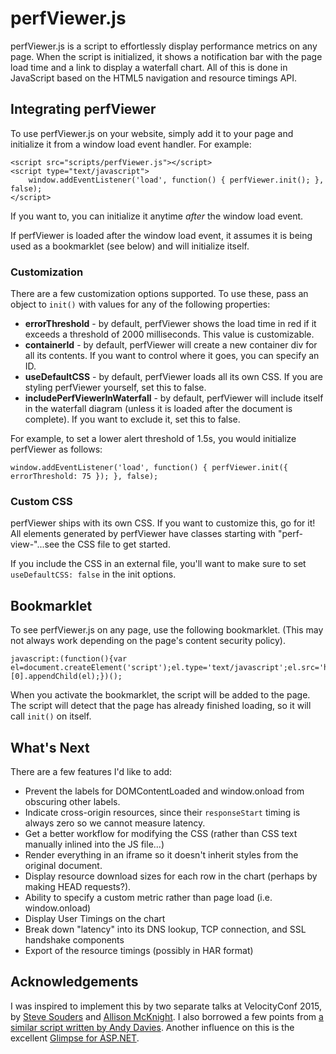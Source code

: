 # perfViewer.js

perfViewer.js is a script to effortlessly display performance metrics on any page.  When the script is initialized, it shows a notification bar with the page load time and a link to display a waterfall chart.  All of this is done in JavaScript based on the HTML5 navigation and resource timings API. 

## Integrating perfViewer
To use perfViewer.js on your website, simply add it to your page and initialize it from a window load event handler.  For example:

	<script src="scripts/perfViewer.js"></script>
	<script type="text/javascript">
		window.addEventListener('load', function() { perfViewer.init(); }, false);
	</script>

If you want to, you can initialize it anytime _after_ the window load event.

If perfViewer is loaded after the window load event, it assumes it is being used as a bookmarklet (see below) and will initialize itself.

### Customization

There are a few customization options supported.  To use these, pass an object to `init()` with values for any of the following properties:

- __errorThreshold__ - by default, perfViewer shows the load time in red if it exceeds a threshold of 2000 milliseconds.  This value is customizable.
- __containerId__ - by default, perfViewer will create a new container div for all its contents. If you want to control where it goes, you can specify an ID.
- __useDefaultCSS__ - by default, perfViewer loads all its own CSS.  If you are styling perfViewer yourself, set this to false.
- __includePerfViewerInWaterfall__ - by default, perfViewer will include itself in the waterfall diagram (unless it is loaded after the document is complete).  If you want to exclude it, set this to false.

For example, to set a lower alert threshold of 1.5s, you would initialize perfViewer as follows:

	window.addEventListener('load', function() { perfViewer.init({ errorThreshold: 75 }); }, false);


### Custom CSS
perfViewer ships with its own CSS.  If you want to customize this, go for it!  All elements generated by perfViewer have classes starting with "perf-view-"...see the CSS file to get started.

If you include the CSS in an external file, you'll want to make sure to set `useDefaultCSS: false` in the init options.

## Bookmarklet
To see perfViewer.js on any page, use the following bookmarklet. (This may not always work depending on the page's content security policy).

    javascript:(function(){var el=document.createElement('script');el.type='text/javascript';el.src='https://raw.githubusercontent.com/strommen/perfViewerJS/master/perfViewer.js';document.getElementsByTagName('body')[0].appendChild(el);})();

When you activate the bookmarklet, the script will be added to the page.  The script will detect that the page has already finished loading, so it will call `init()` on itself.

## What's Next
There are a few features I'd like to add:

- Prevent the labels for DOMContentLoaded and window.onload from obscuring other labels. 
- Indicate cross-origin resources, since their `responseStart` timing is always zero so we cannot measure latency.
- Get a better workflow for modifying the CSS (rather than CSS text manually inlined into the JS file...)
- Render everything in an iframe so it doesn't inherit styles from the original document.
- Display resource download sizes for each row in the chart (perhaps by making HEAD requests?).
- Ability to specify a custom metric rather than page load (i.e. window.onload)
- Display User Timings on the chart
- Break down "latency" into its DNS lookup, TCP connection, and SSL handshake components 
- Export of the resource timings (possibly in HAR format)

## Acknowledgements

I was inspired to implement this by two separate talks at VelocityConf 2015, by [Steve Souders](http://www.slideshare.net/souders/designperformance-velocity-2015) and [Allison McKnight](https://speakerdeck.com/aemcknig/crafting-performance-alerting-tools).  I also borrowed a few points from [a similar script written by Andy Davies](//andydavies.github.io/waterfall).  Another influence on this is the excellent [Glimpse for ASP.NET](http://getglimpse.com/).
